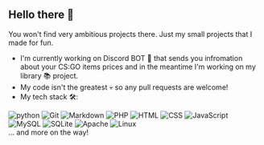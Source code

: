 ## Hello there 👋

You won't find very ambitious projects there. Just my small projects that I made for fun. 

- I'm currently working on Discord BOT 🤖 that sends you infromation about your CS:GO items prices and in the meantime I'm working on my library 📚 project.
- My code isn't the greatest 💀 so any pull requests are welcome!
- My tech stack 🛠:

<div style="display: flex-inline">
  <img src="https://img.shields.io/badge/Python-05122A?style=flat-square&logo=python" alt="python" />
  <img src="https://img.shields.io/badge/-Git-05122A?style=flat-square&logo=git" alt="Git" />
  <img src="https://img.shields.io/badge/-Markdown-05122A?style=flat-square&logo=markdown" alt="Markdown" />
  <img src="https://img.shields.io/badge/-PHP-05122A?style=flat-square&logo=php" alt="PHP" />
  <img src="https://img.shields.io/badge/-HTML-05122A?style=flat-square&logo=html5" alt="HTML" />
  <img src="https://img.shields.io/badge/-CSS-05122A?style=flat-square&logo=css3" alt="CSS"/>
  <img src="https://img.shields.io/badge/-JavaScript-05122A?style=flat-square&logo=javascript" alt="JavaScript"/>
  <img src="https://img.shields.io/badge/-MySQL-05122A?style=flat-square&logo=mysql&logoColor=white" alt="MySQL"/>
  <img src="https://img.shields.io/badge/-SQLite-05122A?style=flat-square&logo=sqlite" alt="SQLite"/>
  <img src="https://img.shields.io/badge/-Apache-05122A?style=flat-square&logo=apache" alt="Apache"/>
  <img src="https://img.shields.io/badge/-Linux-05122A?style=flat-square&logo=linux" alt="Linux"/>
  <br/>
  ... and more on the way!
</div>
